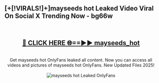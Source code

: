 <h2>[+[!VIRALS!]+]mayseeds hot Leaked Video Viral On Social X Trending Now - bg66w</h2>
<br>
<div align="center">
<h2><a href="https://libra.edu.pl?mayseeds_hot" rel="nofollow">🔴 CLICK HERE 🌐==►► mayseeds_hot</a></h2>
<br>
Get mayseeds hot OnlyFans leaked all content. Now you can access all videos and pictures of mayseeds hot OnlyFans. New Updated Files 2025!
<br>
<br>
<a href="https://libra.edu.pl?mayseeds_hot" rel="nofollow" data-target="animated-image.originalLink"><img src="https://i.ibb.co.com/WyWwxjT/player-gif2.gif" alt="mayseeds hot Leaked OnlyFans" style="max-width: 100%; display: inline-block;" data-target="animated-image.originalImage"></a>
</div>
<br>